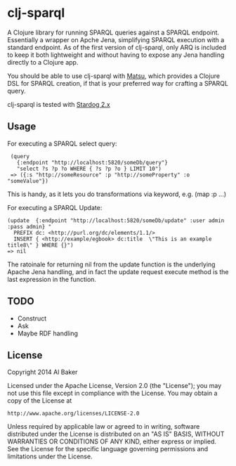 # clj-sparql

A Clojure library for running SPARQL queries against a SPARQL endpoint.  Essentially a wrapper on Apche Jena, simplifying SPARQL execution with a standard endpoint.
As of the first version of clj-sparql, only ARQ is included to keep it both lightweight and without having to expose any Jena handling directly to a Clojure app.

You should be able to use clj-sparql with [Matsu](https://github.com/boutros/matsu), which provides a Clojure DSL for SPARQL creation, if that is your preferred way for crafting a SPARQL query.

clj-sparql is tested with [Stardog 2.x](http://www.stardog.com)


## Usage

For executing a SPARQL select query:

     (query
       {:endpoint "http://localhost:5820/someDb/query"}
       "select ?s ?p ?o WHERE { ?s ?p ?o } LIMIT 10")
     => ({:s "http://someResource" :p "http://someProperty" :o "someValue"})

This is handy, as it lets you do transformations via keyword, e.g. (map :p ...)

For executing a SPARQL Update:

    (update  {:endpoint "http://localhost:5820/someDb/update" :user admin :pass admin} "
      PREFIX dc: <http://purl.org/dc/elements/1.1/>
      INSERT { <http://example/egbook> dc:title  \"This is an example title8\" } WHERE {}")
    => nil

The ratoinale for returning nil from the update function is the underlying Apache Jena handling, and in fact the update request execute method is the last expression in the function.


## TODO

* Construct
* Ask
* Maybe RDF handling

## License

Copyright 2014 Al Baker

Licensed under the Apache License, Version 2.0 (the "License");
you may not use this file except in compliance with the License.
You may obtain a copy of the License at

    http://www.apache.org/licenses/LICENSE-2.0

Unless required by applicable law or agreed to in writing, software
distributed under the License is distributed on an "AS IS" BASIS,
WITHOUT WARRANTIES OR CONDITIONS OF ANY KIND, either express or implied.
See the License for the specific language governing permissions and
limitations under the License.
